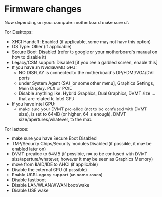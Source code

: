 # Firmware changes

Now depending on your computer motherboard make sure of:

For Desktops:

* XHCI Handoff: Enabled \(if applicable, some may not have this option\)
* OS Type: Other \(if applicable\)
* Secure Boot: Disabled \(refer to google or your motherboard's manual on how to disable it\)
* Legacy/CSM support: Disabled \[if you see a garbled screen, enable this\]
* If you have an Nvidia/AMD GPU:
  * NO DISPLAY is connected to the motherboard's DP/HDMI/VGA/DVI ports
  * under System Agent \(SA\) \[or some other menu\], Graphics Settings, Main Display: PEG or PCIE
  * Disable anything like: Hybrid Graphics, Dual Graphics, DVMT size ... that are related to Intel GPU
* If you have Intel GPU:
  * make sure your DVMT pre-alloc \(not to be confused with DVMT size\), is set to 64MB \(or higher, 64 is enough\), DMVT size/apertures/whatever, to the max.

For laptops:

* make sure you have Secure Boot Disabled
* TMP/Security Chips/Security modules Disabled \(if possible, it may be enabled later on\)
* DVMT-prealloc to 64MB \(if possible, not to be confused with DVMT size/aperture/whatever, however it may be seen as Graphics Memory\)
* move from RAID/IDE to AHCI \(if applicable\)
* Disable the external GPU \(if possible\)
* Enable USB Legacy support \(on some cases\)
* Disable fast boot
* Disable LAN/WLAN/WWAN boot/wake
* Disable USB wake

